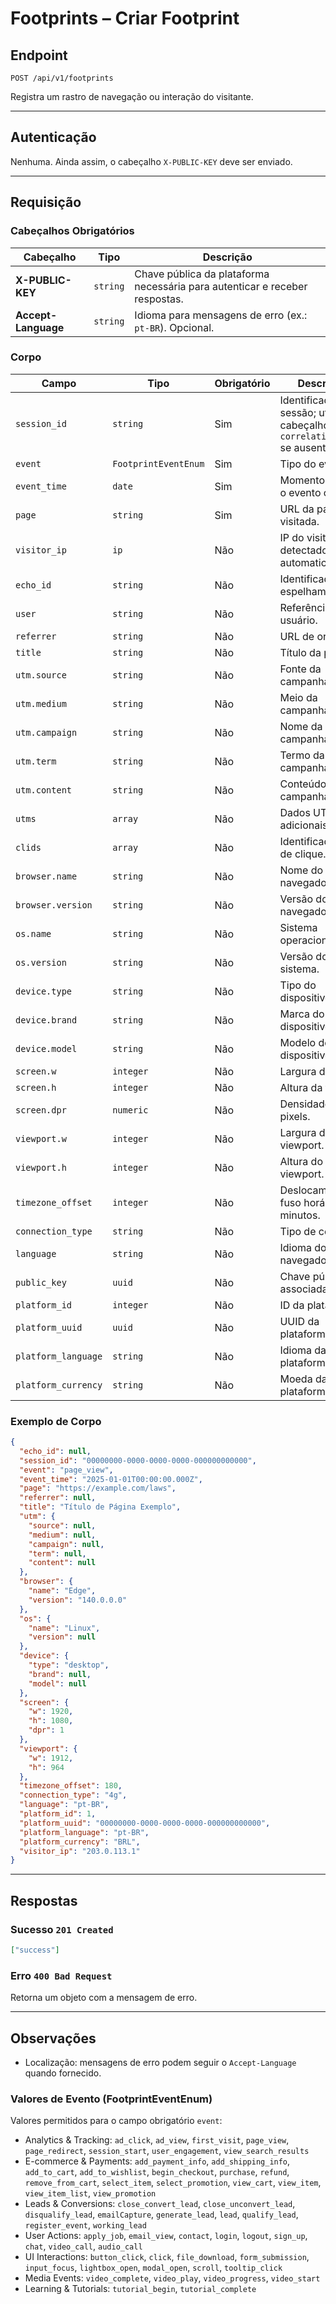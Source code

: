 # Footprints – Criar Footprint

## Endpoint

`POST /api/v1/footprints`

Registra um rastro de navegação ou interação do visitante.

---

## Autenticação

Nenhuma. Ainda assim, o cabeçalho `X-PUBLIC-KEY` deve ser enviado.

---

## Requisição

### Cabeçalhos Obrigatórios

| Cabeçalho | Tipo | Descrição |
| --------- | ---- | --------- |
| **X-PUBLIC-KEY** | `string` | Chave pública da plataforma necessária para autenticar e receber respostas. |
| **Accept-Language** | `string` | Idioma para mensagens de erro (ex.: `pt-BR`). Opcional. |

### Corpo

| Campo | Tipo | Obrigatório | Descrição |
| ----- | ---- | ----------- | --------- |
| `session_id` | `string` | Sim | Identificador da sessão; utiliza o cabeçalho `x-correlation-id` se ausente. |
| `event` | `FootprintEventEnum` | Sim | Tipo do evento. |
| `event_time` | `date` | Sim | Momento em que o evento ocorreu. |
| `page` | `string` | Sim | URL da página visitada. |
| `visitor_ip` | `ip` | Não | IP do visitante; detectado automaticamente. |
| `echo_id` | `string` | Não | Identificador de espelhamento. |
| `user` | `string` | Não | Referência ao usuário. |
| `referrer` | `string` | Não | URL de origem. |
| `title` | `string` | Não | Título da página. |
| `utm.source` | `string` | Não | Fonte da campanha. |
| `utm.medium` | `string` | Não | Meio da campanha. |
| `utm.campaign` | `string` | Não | Nome da campanha. |
| `utm.term` | `string` | Não | Termo da campanha. |
| `utm.content` | `string` | Não | Conteúdo da campanha. |
| `utms` | `array` | Não | Dados UTM adicionais. |
| `clids` | `array` | Não | Identificadores de clique. |
| `browser.name` | `string` | Não | Nome do navegador. |
| `browser.version` | `string` | Não | Versão do navegador. |
| `os.name` | `string` | Não | Sistema operacional. |
| `os.version` | `string` | Não | Versão do sistema. |
| `device.type` | `string` | Não | Tipo do dispositivo. |
| `device.brand` | `string` | Não | Marca do dispositivo. |
| `device.model` | `string` | Não | Modelo do dispositivo. |
| `screen.w` | `integer` | Não | Largura da tela. |
| `screen.h` | `integer` | Não | Altura da tela. |
| `screen.dpr` | `numeric` | Não | Densidade de pixels. |
| `viewport.w` | `integer` | Não | Largura do viewport. |
| `viewport.h` | `integer` | Não | Altura do viewport. |
| `timezone_offset` | `integer` | Não | Deslocamento do fuso horário em minutos. |
| `connection_type` | `string` | Não | Tipo de conexão. |
| `language` | `string` | Não | Idioma do navegador. |
| `public_key` | `uuid` | Não | Chave pública associada. |
| `platform_id` | `integer` | Não | ID da plataforma. |
| `platform_uuid` | `uuid` | Não | UUID da plataforma. |
| `platform_language` | `string` | Não | Idioma da plataforma. |
| `platform_currency` | `string` | Não | Moeda da plataforma. |

### Exemplo de Corpo

```json
{
  "echo_id": null,
  "session_id": "00000000-0000-0000-0000-000000000000",
  "event": "page_view",
  "event_time": "2025-01-01T00:00:00.000Z",
  "page": "https://example.com/laws",
  "referrer": null,
  "title": "Título de Página Exemplo",
  "utm": {
    "source": null,
    "medium": null,
    "campaign": null,
    "term": null,
    "content": null
  },
  "browser": {
    "name": "Edge",
    "version": "140.0.0.0"
  },
  "os": {
    "name": "Linux",
    "version": null
  },
  "device": {
    "type": "desktop",
    "brand": null,
    "model": null
  },
  "screen": {
    "w": 1920,
    "h": 1080,
    "dpr": 1
  },
  "viewport": {
    "w": 1912,
    "h": 964
  },
  "timezone_offset": 180,
  "connection_type": "4g",
  "language": "pt-BR",
  "platform_id": 1,
  "platform_uuid": "00000000-0000-0000-0000-000000000000",
  "platform_language": "pt-BR",
  "platform_currency": "BRL",
  "visitor_ip": "203.0.113.1"
}
```

---

## Respostas

### Sucesso `201 Created`

```json
["success"]
```

### Erro `400 Bad Request`

Retorna um objeto com a mensagem de erro.

---

## Observações

* Localização: mensagens de erro podem seguir o `Accept-Language` quando fornecido.

### Valores de Evento (FootprintEventEnum)

Valores permitidos para o campo obrigatório `event`:

- Analytics & Tracking: `ad_click`, `ad_view`, `first_visit`, `page_view`, `page_redirect`, `session_start`, `user_engagement`, `view_search_results`
- E-commerce & Payments: `add_payment_info`, `add_shipping_info`, `add_to_cart`, `add_to_wishlist`, `begin_checkout`, `purchase`, `refund`, `remove_from_cart`, `select_item`, `select_promotion`, `view_cart`, `view_item`, `view_item_list`, `view_promotion`
- Leads & Conversions: `close_convert_lead`, `close_unconvert_lead`, `disqualify_lead`, `emailCapture`, `generate_lead`, `lead`, `qualify_lead`, `register_event`, `working_lead`
- User Actions: `apply_job`, `email_view`, `contact`, `login`, `logout`, `sign_up`, `chat`, `video_call`, `audio_call`
- UI Interactions: `button_click`, `click`, `file_download`, `form_submission`, `input_focus`, `lightbox_open`, `modal_open`, `scroll`, `tooltip_click`
- Media Events: `video_complete`, `video_play`, `video_progress`, `video_start`
- Learning & Tutorials: `tutorial_begin`, `tutorial_complete`
